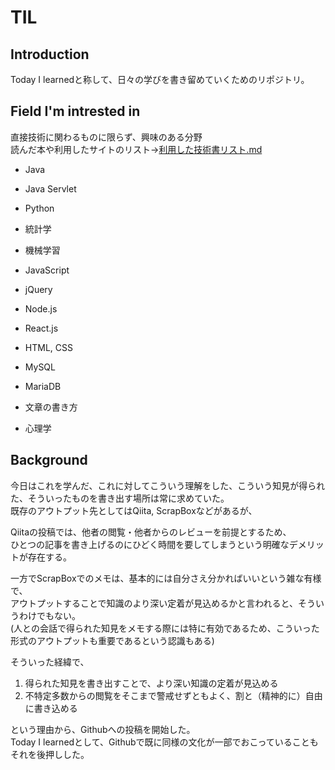 # TIL

## Introduction
Today I learnedと称して、日々の学びを書き留めていくためのリポジトリ。  

## Field I'm intrested in
直接技術に関わるものに限らず、興味のある分野  
読んだ本や利用したサイトのリスト→[利用した技術書リスト.md](https://github.com/shin1127/TIL/blob/master/%25%E5%88%A9%E7%94%A8%E3%81%97%E3%81%9F%E6%8A%80%E8%A1%93%E6%9B%B8%E3%83%AA%E3%82%B9%E3%83%88.md)  

 -  Java
 -  Java Servlet
 -  Python
 -  統計学
 -  機械学習
 -  JavaScript
 -  jQuery
 -  Node.js
 -  React.js
 -  HTML, CSS
 -  MySQL
 -  MariaDB
 
 -  文章の書き方
 -  心理学
 

## Background
今日はこれを学んだ、これに対してこういう理解をした、こういう知見が得られた、そういったものを書き出す場所は常に求めていた。  
既存のアウトプット先としてはQiita, ScrapBoxなどがあるが、  

Qiitaの投稿では、他者の閲覧・他者からのレビューを前提とするため、  
ひとつの記事を書き上げるのにひどく時間を要してしまうという明確なデメリットが存在する。  

一方でScrapBoxでのメモは、基本的には自分さえ分かればいいという雑な有様で、  
アウトプットすることで知識のより深い定着が見込めるかと言われると、そういうわけでもない。  
(人との会話で得られた知見をメモする際には特に有効であるため、こういった形式のアウトプットも重要であるという認識もある)

そういった経緯で、  

1.  得られた知見を書き出すことで、より深い知識の定着が見込める
2.  不特定多数からの閲覧をそこまで警戒せずともよく、割と（精神的に）自由に書き込める

という理由から、Githubへの投稿を開始した。  
Today I learnedとして、Githubで既に同様の文化が一部でおこっていることもそれを後押しした。

